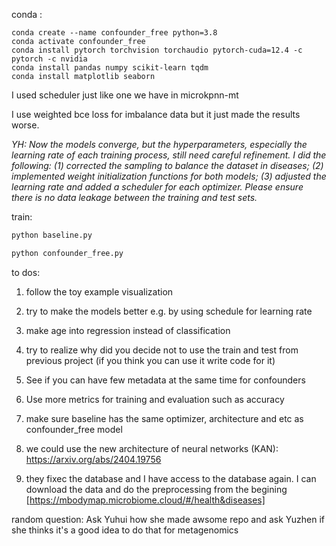 conda :

```
conda create --name confounder_free python=3.8
conda activate confounder_free
conda install pytorch torchvision torchaudio pytorch-cuda=12.4 -c pytorch -c nvidia
conda install pandas numpy scikit-learn tqdm
conda install matplotlib seaborn 
```

I used scheduler just like one we have in microkpnn-mt

I use weighted bce loss for imbalance data but it just made the results worse. 

*YH: Now the models converge, but the hyperparameters, especially the learning rate of each training process, still need careful refinement. I did the following: (1) corrected the sampling to balance the dataset in diseases; (2) implemented weight initialization functions for both models; (3) adjusted the learning rate and added a scheduler for each optimizer. Please ensure there is no data leakage between the training and test sets.* 

train: 

```bash
python baseline.py

python confounder_free.py
```

to dos:

1. follow the toy example visualization
2. try to make the models better  e.g. by using schedule for learning rate
3. make age into regression instead of classification
4. try to realize why did you decide not to use the train and test from previous project (if you think you can use it write code for it)
5. See if you can have few metadata at the same time for confounders
6. Use more metrics for training and evaluation such as accuracy

7. make sure baseline has the same optimizer, architecture and etc as confounder_free model

8. we could use the new architecture of neural networks (KAN): https://arxiv.org/abs/2404.19756

9. they fixec the database and I have access to the database again. I can download the data and do the preprocessing from the begining [https://mbodymap.microbiome.cloud/#/health&diseases]

random question: Ask Yuhui how she made awsome repo and ask Yuzhen if she thinks it's a good idea to do that for metagenomics
